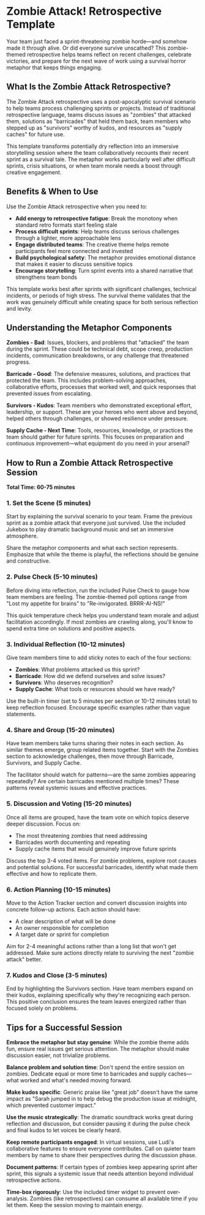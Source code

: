 # Zombie Attack! Retrospective Template

Your team just faced a sprint-threatening zombie horde—and somehow made it through alive. Or did everyone survive unscathed? This zombie-themed retrospective helps teams reflect on recent challenges, celebrate victories, and prepare for the next wave of work using a survival horror metaphor that keeps things engaging.

## What Is the Zombie Attack Retrospective?

The Zombie Attack retrospective uses a post-apocalyptic survival scenario to help teams process challenging sprints or projects. Instead of traditional retrospective language, teams discuss issues as "zombies" that attacked them, solutions as "barricades" that held them back, team members who stepped up as "survivors" worthy of kudos, and resources as "supply caches" for future use.

This template transforms potentially dry reflection into an immersive storytelling session where the team collaboratively recounts their recent sprint as a survival tale. The metaphor works particularly well after difficult sprints, crisis situations, or when team morale needs a boost through creative engagement.

## Benefits & When to Use

Use the Zombie Attack retrospective when you need to:

- **Add energy to retrospective fatigue**: Break the monotony when standard retro formats start feeling stale
- **Process difficult sprints**: Help teams discuss serious challenges through a lighter, more approachable lens
- **Engage distributed teams**: The creative theme helps remote participants feel more connected and invested
- **Build psychological safety**: The metaphor provides emotional distance that makes it easier to discuss sensitive topics
- **Encourage storytelling**: Turn sprint events into a shared narrative that strengthens team bonds

This template works best after sprints with significant challenges, technical incidents, or periods of high stress. The survival theme validates that the work was genuinely difficult while creating space for both serious reflection and levity.

## Understanding the Metaphor Components

**Zombies - Bad**: Issues, blockers, and problems that "attacked" the team during the sprint. These could be technical debt, scope creep, production incidents, communication breakdowns, or any challenge that threatened progress.

**Barricade - Good**: The defensive measures, solutions, and practices that protected the team. This includes problem-solving approaches, collaborative efforts, processes that worked well, and quick responses that prevented issues from escalating.

**Survivors - Kudos**: Team members who demonstrated exceptional effort, leadership, or support. These are your heroes who went above and beyond, helped others through challenges, or showed resilience under pressure.

**Supply Cache - Next Time**: Tools, resources, knowledge, or practices the team should gather for future sprints. This focuses on preparation and continuous improvement—what equipment do you need in your arsenal?

## How to Run a Zombie Attack Retrospective Session

**Total Time: 60-75 minutes**

### 1. Set the Scene (5 minutes)

Start by explaining the survival scenario to your team. Frame the previous sprint as a zombie attack that everyone just survived. Use the included Jukebox to play dramatic background music and set an immersive atmosphere.

Share the metaphor components and what each section represents. Emphasize that while the theme is playful, the reflections should be genuine and constructive.

### 2. Pulse Check (5-10 minutes)

Before diving into reflection, run the included Pulse Check to gauge how team members are feeling. The zombie-themed poll options range from "Lost my appetite for brains" to "Re-invigorated. BRRR-AI-NS!" 

This quick temperature check helps you understand team morale and adjust facilitation accordingly. If most zombies are crawling along, you'll know to spend extra time on solutions and positive aspects.

### 3. Individual Reflection (10-12 minutes)

Give team members time to add sticky notes to each of the four sections:

- **Zombies**: What problems attacked us this sprint?
- **Barricade**: How did we defend ourselves and solve issues?
- **Survivors**: Who deserves recognition?
- **Supply Cache**: What tools or resources should we have ready?

Use the built-in timer (set to 5 minutes per section or 10-12 minutes total) to keep reflection focused. Encourage specific examples rather than vague statements.

### 4. Share and Group (15-20 minutes)

Have team members take turns sharing their notes in each section. As similar themes emerge, group related items together. Start with the Zombies section to acknowledge challenges, then move through Barricade, Survivors, and Supply Cache.

The facilitator should watch for patterns—are the same zombies appearing repeatedly? Are certain barricades mentioned multiple times? These patterns reveal systemic issues and effective practices.

### 5. Discussion and Voting (15-20 minutes)

Once all items are grouped, have the team vote on which topics deserve deeper discussion. Focus on:

- The most threatening zombies that need addressing
- Barricades worth documenting and repeating
- Supply cache items that would genuinely improve future sprints

Discuss the top 3-4 voted items. For zombie problems, explore root causes and potential solutions. For successful barricades, identify what made them effective and how to replicate them.

### 6. Action Planning (10-15 minutes)

Move to the Action Tracker section and convert discussion insights into concrete follow-up actions. Each action should have:

- A clear description of what will be done
- An owner responsible for completion
- A target date or sprint for completion

Aim for 2-4 meaningful actions rather than a long list that won't get addressed. Make sure actions directly relate to surviving the next "zombie attack" better.

### 7. Kudos and Close (3-5 minutes)

End by highlighting the Survivors section. Have team members expand on their kudos, explaining specifically why they're recognizing each person. This positive conclusion ensures the team leaves energized rather than focused solely on problems.

## Tips for a Successful Session

**Embrace the metaphor but stay genuine**: While the zombie theme adds fun, ensure real issues get serious attention. The metaphor should make discussion easier, not trivialize problems.

**Balance problem and solution time**: Don't spend the entire session on zombies. Dedicate equal or more time to barricades and supply caches—what worked and what's needed moving forward.

**Make kudos specific**: Generic praise like "great job" doesn't have the same impact as "Sarah jumped in to help debug the production issue at midnight, which prevented customer impact."

**Use the music strategically**: The dramatic soundtrack works great during reflection and discussion, but consider pausing it during the pulse check and final kudos to let voices be clearly heard.

**Keep remote participants engaged**: In virtual sessions, use Ludi's collaborative features to ensure everyone contributes. Call on quieter team members by name to share their perspectives during the discussion phase.

**Document patterns**: If certain types of zombies keep appearing sprint after sprint, this signals a systemic issue that needs attention beyond individual retrospective actions.

**Time-box rigorously**: Use the included timer widget to prevent over-analysis. Zombies (like retrospectives) can consume all available time if you let them. Keep the session moving to maintain energy.
